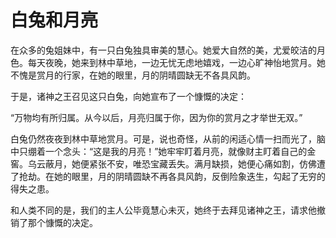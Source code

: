 # 白兔和月亮

在众多的兔姐妹中，有一只白兔独具审美的慧心。她爱大自然的美，尤爱皎洁的月色。每天夜晚，她来到林中草地，一边无忧无虑地嬉戏，一边心旷神怡地赏月。她不愧是赏月的行家，在她的眼里，月的阴晴圆缺无不各具风韵。 

于是，诸神之王召见这只白兔，向她宣布了一个慷慨的决定： 

“万物均有所归属。从今以后，月亮归属于你，因为你的赏月之才举世无双。” 

白兔仍然夜夜到林中草地赏月。可是，说也奇怪，从前的闲适心情一扫而光了，脑中只绷着一个念头：“这是我的月亮！”她牢牢盯着月亮，就像财主盯着自己的金窖。乌云蔽月，她便紧张不安，唯恐宝藏丢失。满月缺损，她便心痛如割，仿佛遭了抢劫。在她的眼里，月的阴晴圆缺不再各具风韵，反倒险象迭生，勾起了无穷的得失之患。 

和人类不同的是，我们的主人公毕竟慧心未灭，她终于去拜见诸神之王，请求他撤销了那个慷慨的决定。
 